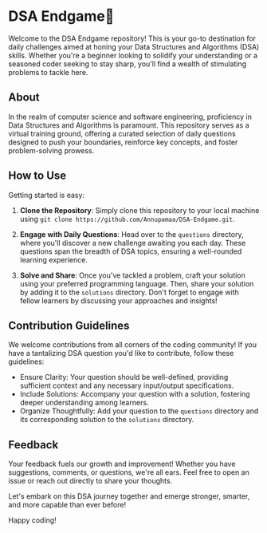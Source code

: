 # DSA Endgame🤺

Welcome to the DSA Endgame repository! This is your go-to destination for daily challenges aimed at honing your Data Structures and Algorithms (DSA) skills. Whether you're a beginner looking to solidify your understanding or a seasoned coder seeking to stay sharp, you'll find a wealth of stimulating problems to tackle here.

## About

In the realm of computer science and software engineering, proficiency in Data Structures and Algorithms is paramount. This repository serves as a virtual training ground, offering a curated selection of daily questions designed to push your boundaries, reinforce key concepts, and foster problem-solving prowess.

## How to Use

Getting started is easy:

1. **Clone the Repository**: Simply clone this repository to your local machine using `git clone https://github.com/Annupamaa/DSA-Endgame.git`.

2. **Engage with Daily Questions**: Head over to the `questions` directory, where you'll discover a new challenge awaiting you each day. These questions span the breadth of DSA topics, ensuring a well-rounded learning experience.

3. **Solve and Share**: Once you've tackled a problem, craft your solution using your preferred programming language. Then, share your solution by adding it to the `solutions` directory. Don't forget to engage with fellow learners by discussing your approaches and insights!

## Contribution Guidelines

We welcome contributions from all corners of the coding community! If you have a tantalizing DSA question you'd like to contribute, follow these guidelines:

- Ensure Clarity: Your question should be well-defined, providing sufficient context and any necessary input/output specifications.
- Include Solutions: Accompany your question with a solution, fostering deeper understanding among learners.
- Organize Thoughtfully: Add your question to the `questions` directory and its corresponding solution to the `solutions` directory.

## Feedback

Your feedback fuels our growth and improvement! Whether you have suggestions, comments, or questions, we're all ears. Feel free to open an issue or reach out directly to share your thoughts.

Let's embark on this DSA journey together and emerge stronger, smarter, and more capable than ever before!

Happy coding!
